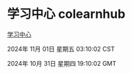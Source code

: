 # 学习中心 colearnhub
[学习中心](http://219.139.197.74:56308/colearnhub/)

2024年 11月 01日 星期五 03:10:02 CST

2024年 10月 31日 星期四 19:10:02 GMT
